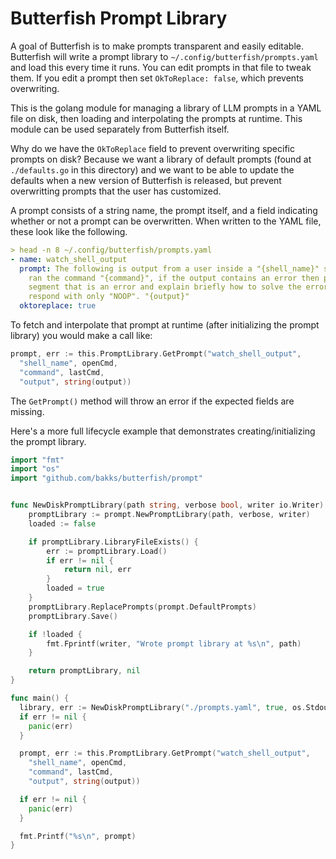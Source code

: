 # Butterfish Prompt Library

A goal of Butterfish is to make prompts transparent and easily editable. Butterfish will write a prompt library to `~/.config/butterfish/prompts.yaml` and load this every time it runs. You can edit prompts in that file to tweak them. If you edit a prompt then set `OkToReplace: false`, which prevents overwriting.

This is the golang module for managing a library of LLM prompts in a YAML file on disk, then loading and interpolating the prompts at runtime. This module can be used separately from Butterfish itself.

Why do we have the `OkToReplace` field to prevent overwriting specific prompts on disk? Because we want a library of default prompts (found at `./defaults.go` in this directory) and we want to be able to update the defaults when a new version of Butterfish is released, but prevent overwritting prompts that the user has customized.

A prompt consists of a string name, the prompt itself, and a field indicating whether or not a prompt can be overwritten. When written to the YAML file, these look like the following.

```yaml
> head -n 8 ~/.config/butterfish/prompts.yaml
- name: watch_shell_output
  prompt: The following is output from a user inside a "{shell_name}" shell, the user
    ran the command "{command}", if the output contains an error then print the specific
    segment that is an error and explain briefly how to solve the error, otherwise
    respond with only "NOOP". "{output}"
  oktoreplace: true
```

To fetch and interpolate that prompt at runtime (after initializing the prompt library) you would make a call like:

```go
prompt, err := this.PromptLibrary.GetPrompt("watch_shell_output",
  "shell_name", openCmd,
  "command", lastCmd,
  "output", string(output))
```

The `GetPrompt()` method will throw an error if the expected fields are missing.

Here's a more full lifecycle example that demonstrates creating/initializing the prompt library.

```go
import "fmt"
import "os"
import "github.com/bakks/butterfish/prompt"


func NewDiskPromptLibrary(path string, verbose bool, writer io.Writer) (*prompt.DiskPromptLibrary, error) {
	promptLibrary := prompt.NewPromptLibrary(path, verbose, writer)
	loaded := false

	if promptLibrary.LibraryFileExists() {
		err := promptLibrary.Load()
		if err != nil {
			return nil, err
		}
		loaded = true
	}
	promptLibrary.ReplacePrompts(prompt.DefaultPrompts)
	promptLibrary.Save()

	if !loaded {
		fmt.Fprintf(writer, "Wrote prompt library at %s\n", path)
	}

	return promptLibrary, nil
}

func main() {
  library, err := NewDiskPromptLibrary("./prompts.yaml", true, os.Stdout)
  if err != nil {
    panic(err)
  }

  prompt, err := this.PromptLibrary.GetPrompt("watch_shell_output",
    "shell_name", openCmd,
    "command", lastCmd,
    "output", string(output))

  if err != nil {
    panic(err)
  }

  fmt.Printf("%s\n", prompt)
}
```
